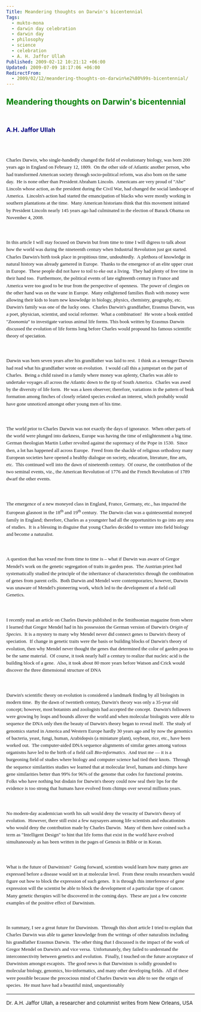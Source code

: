 ```yaml
---
Title: Meandering thoughts on Darwin's bicentennial
Tags:
  - mukto-mona
  - darwin day celebration
  - darwin day
  - philosophy
  - science
  - celebration
  - A. H. Jaffor Ullah
Published: 2009-02-12 10:21:12 +06:00
Updated: 2009-07-09 18:17:06 +06:00
RedirectFrom:
  - 2009/02/12/meandering-thoughts-on-darwin%e2%80%99s-bicentennial/
---
```


<h2 style="margin-bottom: 7.5pt; line-height: 14.4pt;"><span style="color: #008000;">Meandering thoughts on Darwin's bicentennial</span></h2>
<p class="MsoNormal" style="margin-bottom: 7.5pt; line-height: 14.4pt;" align="center"><span style="font-size: 8pt;"> </span></p>

<h3 style="margin-bottom: 7.5pt; line-height: 14.4pt;"><span style="color: #000080;">A.H. Jaffor Ullah</span></h3>
<p class="MsoNormal" style="margin-bottom: 7.5pt; line-height: 14.4pt;"><span style="font-size: 8pt;"> </span></p>
<p class="MsoNormal" style="margin-bottom: 7.5pt; line-height: 14.4pt;" align="center"><img src="https://fisher.berkeley.edu/cteg/images/photos/darwin.jpg" alt="" /></p>
<p class="MsoBodyText" style="line-height: 14.4pt;"><span style="font-family: Verdana;"><span style="font-size: small;">Charles Darwin, who single-handedly changed the field of evolutionary biology, was born 200 years ago in England on February 12, 1809.  On the other side of Atlantic another person, who had transformed American society through socio-political reform, was also born on the same day.  He is none other than President Abraham Lincoln.  Americans are very proud of "Abe" Lincoln whose action, as the president during the Civil War, had changed the social landscape of America.  Lincoln's action had started the emancipation of blacks who were mostly working in southern plantations at the time.  Many American historians think that this movement initiated by President Lincoln nearly 145 years ago had culminated in the election of Barack Obama on November 4, 2008.  </span></span></p>
<p class="MsoNormal" style="margin-bottom: 7.5pt; line-height: 14.4pt;"><span style="font-size: small; font-family: Verdana;"> </span></p>
<p class="MsoNormal" style="margin-bottom: 7.5pt; line-height: 14.4pt;"><span style="font-size: small; font-family: Verdana;">In this article I will stay focused on Darwin but from time to time I will digress to talk about how the world was during the nineteenth century when Industrial Revolution just got started.  Charles Darwin's birth took place in propitious time, undoubtedly.  A plethora of knowledge in natural history was already garnered in Europe.  Thanks to the emergence of an elite upper crust in Europe.  These people did not have to toil to eke out a living.  They had plenty of free time in their hand too.  Furthermore, the political events of late eighteenth century in France and America were too good to be true from the perspective of openness.  The power of clergies on the other hand was on the wane in Europe.  Many enlightened families flush with money were allowing their kids to learn new knowledge in biology, physics, chemistry, geography, etc.  Darwin's family was one of the lucky ones.  Charles Darwin's grandfather, Erasmus Darwin, was a poet, physician, scientist, and social reformer.  What a combination!  He wrote a book entitled "<em>Zoonomia</em>" to investigate various animal life forms. This book written by Erasmus Darwin discussed the evolution of life forms long before Charles would propound his famous scientific theory of speciation.  </span></p>
<p class="MsoNormal" style="margin-bottom: 7.5pt; line-height: 14.4pt;"><span style="font-size: small; font-family: Verdana;"> </span></p>
<p class="MsoNormal" style="margin-bottom: 7.5pt; line-height: 14.4pt;"><span style="font-size: small; font-family: Verdana;">Darwin was born seven years after his grandfather was laid to rest.  I think as a teenager Darwin had read what his grandfather wrote on evolution.  I would call this a jumpstart on the part of Charles.  Being a child raised in a family where money was aplenty, Charles was able to undertake voyages all across the Atlantic down to the tip of South America.  Charles was awed by the diversity of life form.  He was a keen observer; therefore, variations in the pattern of beak formation among finches of closely related species evoked an interest, which probably would have gone unnoticed amongst other young men of his time.</span></p>
<p class="MsoNormal" style="margin-bottom: 7.5pt; line-height: 14.4pt;"><span style="font-size: small; font-family: Verdana;"> </span></p>
<p class="MsoNormal" style="margin-bottom: 7.5pt; line-height: 14.4pt;"><span style="font-size: small; font-family: Verdana;">The world prior to Charles Darwin was not exactly the days of ignorance.  When other parts of the world were plunged into darkness, Europe was having the time of enlightenment a big time.  German theologian Martin Luther revolted against the supremacy of the Pope in 1530.  Since then, a lot has happened all across Europe.  Freed from the shackle of religious orthodoxy many European societies have opened a healthy dialogue on society, education, literature, fine arts, etc.  This continued well into the dawn of nineteenth century.  Of course, the contribution of the two seminal events, viz., the American Revolution of 1776 and the French Revolution of 1789 dwarf the other events.</span></p>
<p class="MsoNormal" style="margin-bottom: 7.5pt; line-height: 14.4pt;"><span style="font-size: small; font-family: Verdana;"> </span></p>
<p class="MsoNormal" style="margin-bottom: 7.5pt; line-height: 14.4pt;"><span style="font-size: small; font-family: Verdana;">The emergence of a new moneyed class in England, France, Germany, etc., has impacted the European glasnost in the 18<sup>th</sup> and 19<sup>th</sup> century.  The Darwin clan was a quintessential moneyed family in England; therefore, Charles as a youngster had all the opportunities to go into any area of studies.  It is a blessing in disguise that young Charles decided to venture into field biology and become a naturalist.</span></p>
<p class="MsoNormal" style="margin-bottom: 7.5pt; line-height: 14.4pt;"><span style="font-size: small; font-family: Verdana;"> </span></p>
<p class="MsoNormal" style="margin-bottom: 7.5pt; line-height: 14.4pt;"><span style="font-size: small; font-family: Verdana;">A question that has vexed me from time to time is – what if Darwin was aware of Gregor Mendel's work on the genetic segregation of traits in garden peas.  The Austrian priest had systematically studied the principle of the inheritance of characteristics through the combination of genes from parent cells.  Both Darwin and Mendel were contemporaries; however, Darwin was unaware of Mendel's pioneering work, which led to the development of a field call Genetics.  </span></p>
<p class="MsoNormal" style="margin-bottom: 7.5pt; line-height: 14.4pt;"><span style="font-size: small; font-family: Verdana;"> </span></p>
<p class="MsoNormal" style="margin-bottom: 7.5pt; line-height: 14.4pt;"><span style="font-size: small; font-family: Verdana;">I recently read an article on Charles Darwin published in the Smithsonian magazine from where I learned that Gregor Mendel had in his possession the German version of Darwin's <em>Origin of Species</em>.  It is a mystery to many why Mendel never did connect genes to Darwin's theory of speciation.  If change in genetic traits were the basis or building blocks of Darwin's theory of evolution, then why Mendel never thought the genes that determined the color of garden peas to be the same material.  Of course, it took nearly half a century to realize that nucleic acid is the building block of a gene.  Also, it took about 80 more years before Watson and Crick would discover the three dimensional structure of DNA</span></p>
<p class="MsoNormal" style="margin-bottom: 7.5pt; line-height: 14.4pt;"><span style="font-size: small; font-family: Verdana;"> </span></p>
<p class="MsoNormal" style="margin-bottom: 7.5pt; line-height: 14.4pt;"><span style="font-size: small; font-family: Verdana;">Darwin's scientific theory on evolution is considered a landmark finding by all biologists in modern time.  By the dawn of twentieth century, Darwin's theory was only a 35-year old concept; however, most botanists and zoologists had accepted the concept.  Darwin's followers were growing by leaps and bounds allover the world and when molecular biologists were able to sequence the DNA only then the beauty of Darwin's theory began to reveal itself.  The study of genomics started in America and Western Europe hardly 30 years ago and by now the genomics of bacteria, yeast, fungi, human, Arabidopsis (a miniature plant), soybean, rice, etc., have been worked out.  The computer-aided DNA sequence alignments of similar genes among various organisms have led to the birth of a field call <em>Bio-informatics</em>.  And trust me — it is a burgeoning field of studies where biology and computer science had tied their knots.  Through the sequence similarities studies we learned that at molecular level, humans and chimps have gene similarities better than 99% for 96% of the genome that codes for functional proteins.  Folks who have nothing but disdain for Darwin's theory could now seal their lips for the evidence is too strong that humans have evolved from chimps over several millions years.  </span></p>
<p class="MsoNormal" style="margin-bottom: 7.5pt; line-height: 14.4pt;"><span style="font-size: small; font-family: Verdana;"> </span></p>
<p class="MsoNormal" style="margin-bottom: 7.5pt; line-height: 14.4pt;"><span style="font-size: small; font-family: Verdana;">No modern-day academician worth his salt would deny the veracity of Darwin's theory of evolution.  However, there still exist a few naysayers among life scientists and educationists who would deny the contribution made by Charles Darwin.  Many of them have coined such a term as "Intelligent Design" to hint that life forms that exist in the world have evolved simultaneously as has been written in the pages of Genesis in Bible or in Koran.</span></p>
<p class="MsoNormal" style="margin-bottom: 7.5pt; line-height: 14.4pt;"><span style="font-size: small; font-family: Verdana;"> </span></p>
<p class="MsoNormal" style="margin-bottom: 7.5pt; line-height: 14.4pt;"><span style="font-size: small; font-family: Verdana;">What is the future of Darwinism?  Going forward, scientists would learn how many genes are expressed before a disease would set in at molecular level.  From these results researchers would figure out how to block the expression of such genes.  It is through this interference of gene expression will the scientist be able to block the development of a particular type of cancer.  Many genetic therapies will be discovered in the coming days.  These are just a few concrete examples of the positive effect of Darwinism.  </span></p>
<p class="MsoNormal" style="margin-bottom: 7.5pt; line-height: 14.4pt;"><span style="font-size: small; font-family: Verdana;"> </span></p>
<p class="MsoNormal" style="margin-bottom: 7.5pt; line-height: 14.4pt;"><span style="font-size: small; font-family: Verdana;">In summary, I see a great future for Darwinism.  Through this short article I tried to explain that Charles Darwin was able to garner knowledge from the writings of other naturalists including his grandfather Erasmus Darwin.  The other thing that I discussed is the impact of the work of Gregor Mendel on Darwin's and vice versa.  Unfortunately, they failed to understand the interconnectivity between genetics and evolution.  Finally, I touched on the future acceptance of Darwinism amongst escapists.  The good news is that Darwinism is solidly grounded to molecular biology, genomics, bio-informatics, and many other developing fields.  All of these were possible because the precocious mind of Charles Darwin was able to see the origin of species.  He must have had a beautiful mind, unquestionably</span></p>

<hr />
<p class="MsoNormal" style="margin-bottom: 7.5pt; line-height: 14.4pt;"><span style="font-size: 10pt;">Dr. A.H. Jaffor Ullah, a researcher and columnist writes from New Orleans, USA</span></p>
<p class="MsoNormal"> </p>
